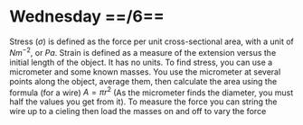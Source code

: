 # Wednesday ==/6==
Stress ($\sigma$) is defined as the force per unit cross-sectional area, with a unit of $Nm^{-2}$, or $Pa$. Strain is defined as a measure of the extension versus the initial length of the object. It has no units. To find stress, you can use a micrometer and some known masses. You use the micrometer at several points along the object, average them, then calculate the area using the formula (for a wire) $A=\pi r^2$ (As the micrometer finds the diameter, you must half the values you get from it). To measure the force you can string the wire up to a cieling then load the masses on and off to vary the force 